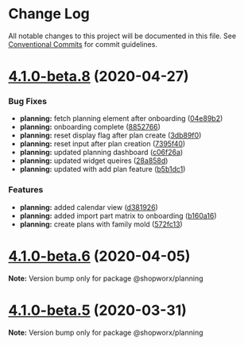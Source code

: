# Change Log

All notable changes to this project will be documented in this file.
See [Conventional Commits](https://conventionalcommits.org) for commit guidelines.

# [4.1.0-beta.8](https://bitbucket.org/entrib/shopworx/compare/v4.1.0-beta.7...v4.1.0-beta.8) (2020-04-27)


### Bug Fixes

* **planning:** fetch planning element after onboarding ([04e89b2](https://bitbucket.org/entrib/shopworx/commits/04e89b2e56ec69ead5709ec6971bc1ed42b2f8a1))
* **planning:** onboarding complete ([8852766](https://bitbucket.org/entrib/shopworx/commits/8852766353e05d3498403bbfd140e4fa2b4b920b))
* **planning:** reset display flag after plan create ([3db89f0](https://bitbucket.org/entrib/shopworx/commits/3db89f03bcd63f7cb585af97005897228aa06845))
* **planning:** reset input after plan creation ([7395f40](https://bitbucket.org/entrib/shopworx/commits/7395f4005f5a6b17a73421d6c419642bd732855b))
* **planning:** updated planning dashboard ([c06f26a](https://bitbucket.org/entrib/shopworx/commits/c06f26a4cb82b232c499aa75ac45975c80378b57))
* **planning:** updated widget queires ([28a858d](https://bitbucket.org/entrib/shopworx/commits/28a858d78b3987fce156765b24789000e447d0a5))
* **planning:** updated with add plan feature ([b5b1dc1](https://bitbucket.org/entrib/shopworx/commits/b5b1dc1e6debe277bf43f13e709d78931814504c))


### Features

* **planning:** added calendar view ([d381926](https://bitbucket.org/entrib/shopworx/commits/d381926f45f554c2e73f3902bf57bbbaf7ccecac))
* **planning:** added import part matrix to onboarding ([b160a16](https://bitbucket.org/entrib/shopworx/commits/b160a169b398663e8cbfd592e5280f7546929347))
* **planning:** create plans with family mold ([572fc13](https://bitbucket.org/entrib/shopworx/commits/572fc13c1ef1b166f4f3330ea4a99896c9266816))





# [4.1.0-beta.6](https://bitbucket.org/entrib/shopworx/compare/v4.1.0-beta.5...v4.1.0-beta.6) (2020-04-05)

**Note:** Version bump only for package @shopworx/planning





# [4.1.0-beta.5](https://bitbucket.org/entrib/shopworx/compare/v4.1.0-beta.2...v4.1.0-beta.5) (2020-03-31)

**Note:** Version bump only for package @shopworx/planning
